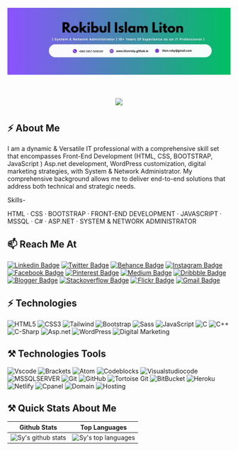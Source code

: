![GIF](https://github.com/litonroky/litonroky/blob/main/liton.jpg)
<h1 align="center">
  <a href="https://git.io/typing-svg">
    <img src="https://readme-typing-svg.herokuapp.com/?lines=Hello,+There!+👋;I+am+Md.+Sajal....;Software+Engineer...;CSharp+ASP.NET...;JavaScript+Expert...;system+Network+Administrator...;WordPress+Expert...;Digital+Marketing+Expert&center=true&size=30">
  </a>
</h1>

## ⚡ About Me
I am a dynamic & Versatile IT professional with a comprehensive skill set that encompasses Front-End Development (HTML, CSS, BOOTSTRAP, JavaScript ) Asp.net development, WordPress customization, digital marketing strategies, with System & Network Administrator. My comprehensive background allows me to deliver end-to-end solutions that address both technical and strategic needs.

Skills-

HTML · CSS · BOOTSTRAP · FRONT-END DEVELOPMENT · JAVASCRIPT · MSSQL · C# · ASP.NET · SYSTEM & NETWORK ADMINISTRATOR

## 📫 Reach Me At 

[![Linkedin Badge](https://img.shields.io/badge/-mdsajalcse-blue?style=flat-square&logo=Linkedin&logoColor=white&link=https://www.linkedin.com/in/mdsajalcse/)](https://www.linkedin.com/in/mdsajalcse/)
[![Twitter Badge](https://img.shields.io/badge/-mdsajalcse-blue?style=flat-square&logo=Twitter&logoColor=white&link=https://twitter.com/mdsajalcse/)](https://twitter.com/mdsajalcse/)
[![Behance Badge](https://img.shields.io/badge/mdsajalcse-1877F2?style=flat-square&logo=behance&logoColor=white&link=https://www.behance.net/mdsajalcse/)](https://www.behance.net/mdsajalcse/)
[![Instagram Badge](https://img.shields.io/badge/mdsajal-1877F2?style=flat-square&logo=instagram&logoColor=white&link=https://www.instagram.com/mdsajalcse/)](https://www.instagram.com/mdsajalcse/)
[![Facebook Badge](https://img.shields.io/badge/mdsajal-1877F2?style=flat-square&logo=facebook&logoColor=white&link=https://www.facebook.com/mdsajalcse/)](https://www.facebook.com/mdsajalcse/)
[![Pinterest Badge](https://img.shields.io/badge/mdsajal-1877F2?style=flat-square&logo=Pinterest&logoColor=white&link=https://www.pinterest.com/mdsajalcse/)](https://www.pinterest.com/mdsajalcse/)
[![Medium Badge](https://img.shields.io/badge/mdsajal-12100E?style=flat-square&logo=medium&logoColor=white&link=https://medium.com/@mdsajal/)](https://medium.com/@mdsajalcse/)
[![Dribbble Badge](https://img.shields.io/badge/mdsajal-1877F2?style=flat-square&logo=Dribbble&logoColor=white&link=https://dribbble.com/mdsajal/)](https://dribbble.com/mdsajalcse/)
[![Blogger Badge](https://img.shields.io/badge/mdsajal-1877F2?style=flat-square&logo=blogger&logoColor=white&link=https://md-sajal.blogspot.com//)](https://md-sajal.blogspot.com/)
[![Stackoverflow Badge](https://img.shields.io/badge/mdsajal-1877F2?style=flat-square&logo=stackoverflow&logoColor=white&link=https://stackoverflow.com/users/12133867/md-sajal/)](https://stackoverflow.com/users/12133867/md-sajal/)
[![Flickr Badge](https://img.shields.io/badge/mdsajal-1877F2?style=flat-square&logo=flickr&logoColor=white&link=https:https://www.flickr.com/photos/mdsajal/)](https://www.flickr.com/photos/mdsajal/)
[![Gmail Badge](https://img.shields.io/badge/-mdsajal-c14438?style=flat-square&logo=Gmail&logoColor=white&link=mailto:mdsajalcse@gmail.com)](mailto:mdsajalcse@gmail.com)

## ⚡ Technologies

![HTML5](https://img.shields.io/badge/-HTML5-E34F26?style=flat-square&logo=html5&logoColor=white)
![CSS3](https://img.shields.io/badge/-CSS3-1572B6?style=flat-square&logo=css3)
![Tailwind](https://img.shields.io/badge/-Tailwind-1572B6?style=flat-square&logo=tailwind)
![Bootstrap](https://img.shields.io/badge/-Bootstrap-563D7C?style=flat-square&logo=bootstrap)
![Sass](https://img.shields.io/badge/-Sass-563D7C?style=flat-square&logo=sass)
![JavaScript](https://img.shields.io/badge/-JavaScript-black?style=flat-square&logo=javascript)
![C](https://img.shields.io/badge/-C-00599C?style=flat-square&logo=c)
![C++](https://img.shields.io/badge/-C++-00599C?style=flat-square&logo=c)
![C-Sharp](https://img.shields.io/badge/-CSharp-00599C?style=flat-square&logo=c-sharp)
![Asp.net](https://img.shields.io/badge/-ASP.NET-00599C?style=flat-square&logo=asp.net)
![WordPress](https://img.shields.io/badge/-WordPress-00599C?style=flat-square&logo=WordPress)
![Digital Marketing](https://img.shields.io/badge/-DigitalMarketing-00599C?style=flat-square&logo=DigitalMarketing)


 
## ⚒ Technologies Tools

![Vscode](https://img.shields.io/badge/-VSCode-black?style=flat-square&logo=vscode)
![Brackets](https://img.shields.io/badge/-Brackets-black?style=flat-square&logo=brackets)
![Atom](https://img.shields.io/badge/-Atom-black?style=flat-square&logo=atom)
![Codeblocks](https://img.shields.io/badge/-Codeblocks-00599C?style=flat-square&logo=codeblocks)
![Visualstudiocode](https://img.shields.io/badge/-VisualStudioCode-black?style=flat-square&logo=VisualStudioCode)
![MSSQLSERVER](https://img.shields.io/badge/-MSSQLSERVER-black?style=flat-square&logo=mssqlserver)
![Git](https://img.shields.io/badge/-Git-black?style=flat-square&logo=git)
![GitHub](https://img.shields.io/badge/-GitHub-181717?style=flat-square&logo=github)
![Tortoise Git](https://img.shields.io/badge/-Tortoise-FCA121?style=flat-square&logo=tortoise)
![BitBucket](https://img.shields.io/badge/-BitBucket-darkblue?style=flat-square&logo=bitbucket)
![Heroku](https://img.shields.io/badge/-Heroku-430098?style=flat-square&logo=heroku)
![Netlify](https://img.shields.io/badge/-Netlify-430098?style=flat-square&logo=netlify)
![Cpanel](https://img.shields.io/badge/-Cpanel-FCA121?style=flat-square&logo=cpanel)
![Domain](https://img.shields.io/badge/-Domain-FCA121?style=flat-square&logo=domain)
![Hosting](https://img.shields.io/badge/-Hosting-FCA121?style=flat-square&logo=hosting)

## ⚒ Quick Stats About Me

| Github Stats | Top Languages |
| --- | --- |
| ![Sy's github stats](https://github-readme-stats.vercel.app/api?username=mdsajalcse&show_icons=true&title_color=f6c32c&icon_color=f6c32c&text_color=9f9f9f&bg_color=151515&count_private=true) | ![Sy's top languages](https://github-readme-stats.vercel.app/api/top-langs/?username=mdsajalcse&show_icons=true&title_color=f6c32c&icon_color=f6c32c&text_color=9f9f9f&bg_color=151515&count_private=true&layout=compact) |






